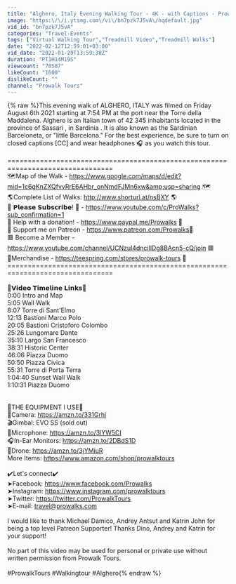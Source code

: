 ```yaml
---
title: "Alghero, Italy Evening Walking Tour - 4K - with Captions - Prowalk Tours"
image: "https:\/\/i.ytimg.com\/vi\/bn7pzk7J5vA\/hqdefault.jpg"
vid_id: "bn7pzk7J5vA"
categories: "Travel-Events"
tags: ["Virtual Walking Tour","Treadmill Video","Treadmill Walks"]
date: "2022-02-12T12:59:01+03:00"
vid_date: "2022-01-29T13:59:38Z"
duration: "PT1H14M19S"
viewcount: "78587"
likeCount: "1600"
dislikeCount: ""
channel: "Prowalk Tours"
---
```

{% raw %}This evening walk of ALGHERO, ITALY  was filmed on Friday August 6th 2021 starting at 7:54  PM at the port near the Torre della Maddalena.  Alghero is an Italian town of 42 345 inhabitants located in the province of Sassari , in Sardinia . It is also known as the Sardinian Barceloneta, or &quot;little Barcelona.&quot; For the best experience, be sure to turn on closed captions [CC] and wear headphones 🎧 as you watch this tour.<br /><br />================================================================================<br />🗺️Map of the Walk - <a rel="nofollow" target="blank" href="https://www.google.com/maps/d/edit?mid=1c6gKnZXQfvvRrE6AHbr_onNmdFJMn6xw&amp;usp=sharing">https://www.google.com/maps/d/edit?mid=1c6gKnZXQfvvRrE6AHbr_onNmdFJMn6xw&amp;usp=sharing</a>  🗺️<br />🌎Complete List of Walks: <a rel="nofollow" target="blank" href="http://www.shorturl.at/nsBXY">http://www.shorturl.at/nsBXY</a> 🌎<br />📢 𝗣𝗹𝗲𝗮𝘀𝗲 𝗦𝘂𝗯𝘀𝗰𝗿𝗶𝗯𝗲! 📢 - <a rel="nofollow" target="blank" href="https://www.youtube.com/c/ProWalks?sub_confirmation=1">https://www.youtube.com/c/ProWalks?sub_confirmation=1</a><br />🔷 Help with a donation!   -   <a rel="nofollow" target="blank" href="https://www.paypal.me/Prowalks">https://www.paypal.me/Prowalks</a> 🔷<br />🔶 Support me on Patreon   -  <a rel="nofollow" target="blank" href="https://www.patreon.com/Prowalks​">https://www.patreon.com/Prowalks​</a>  🔶<br />🟥 Become a Member - <a rel="nofollow" target="blank" href="https://www.youtube.com/channel/UCNzul4dnciIlDg8BAcn5-cQ/join">https://www.youtube.com/channel/UCNzul4dnciIlDg8BAcn5-cQ/join</a> 🟥<br />👕Merchandise - <a rel="nofollow" target="blank" href="https://teespring.com/stores/prowalk-tours">https://teespring.com/stores/prowalk-tours</a> 👕<br />================================================================================<br /><br />🔻𝗩𝗶𝗱𝗲𝗼 𝗧𝗶𝗺𝗲𝗹𝗶𝗻𝗲 𝗟𝗶𝗻𝗸𝘀🔻<br />0:00 Intro and Map<br />5:05 Wall Walk<br />8:07 Torre di Sant'Elmo<br />12:13 Bastioni Marco Polo<br />20:05 Bastioni Cristoforo Colombo<br />25:26 Lungomare Dante<br />35:10 Largo San Francesco<br />38:31 Historic Center<br />46:06 Piazza Duomo<br />50:50 Piazza Civica<br />55:31 Torre di Porta Terra<br />1:04:40 Sunset Wall Walk<br />1:10:31 Piazza Duomo<br /><br /><br />🔷THE EQUIPMENT I USE🔷<br />🎥Camera: <a rel="nofollow" target="blank" href="https://amzn.to/331Grhi">https://amzn.to/331Grhi</a><br />🎬Gimbal: EVO SS (sold out)<br />🎤Microphone: <a rel="nofollow" target="blank" href="https://amzn.to/3lYW5CI">https://amzn.to/3lYW5CI</a><br />🎧In-Ear Monitors: <a rel="nofollow" target="blank" href="https://amzn.to/2DBdS1D">https://amzn.to/2DBdS1D</a><br />🎦Drone: <a rel="nofollow" target="blank" href="https://amzn.to/3jYMiuR">https://amzn.to/3jYMiuR</a><br />More Items: <a rel="nofollow" target="blank" href="https://www.amazon.com/shop/prowalktours">https://www.amazon.com/shop/prowalktours</a><br /><br />✔️Let's connect✔️<br />➤Facebook: <a rel="nofollow" target="blank" href="https://www.facebook.com/Prowalks">https://www.facebook.com/Prowalks</a><br />➤Instagram: <a rel="nofollow" target="blank" href="https://www.instagram.com/prowalktours">https://www.instagram.com/prowalktours</a><br />➤Twitter: <a rel="nofollow" target="blank" href="https://twitter.com/ProwalkTours">https://twitter.com/ProwalkTours</a><br />➤E-mail: travel@prowalks.com<br /><br />I would like to thank Michael Damico, Andrey Antsut and Katrin John for being a top level Patreon Supporter! Thanks Dino, Andrey and Katrin for your support!<br /><br />No part of this video may be used for personal or private use without written permission from Prowalk Tours.<br /><br />#ProwalkTours #Walkingtour #Alghero{% endraw %}
